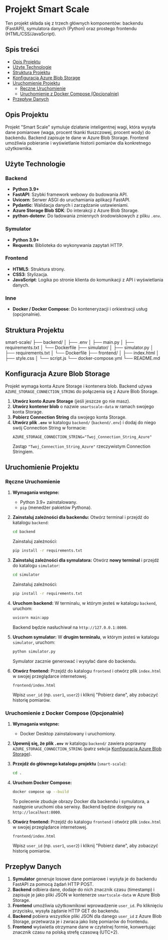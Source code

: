 # Projekt Smart Scale

Ten projekt składa się z trzech głównych komponentów: backendu (FastAPI), symulatora danych (Python) oraz prostego frontendu (HTML/CSS/JavaScript).

## Spis treści
- [Opis Projektu](#opis-projektu)
- [Użyte Technologie](#użyte-technologie)
- [Struktura Projektu](#struktura-projektu)
- [Konfiguracja Azure Blob Storage](#konfiguracja-azure-blob-storage)
- [Uruchomienie Projektu](#uruchomienie-projektu)
  - [Ręczne Uruchomienie](#ręczne-uruchomienie)
  - [Uruchomienie z Docker Compose (Opcjonalnie)](#uruchomienie-z-docker-compose-opcjonalnie)
- [Przepływ Danych](#przepływ-danych)

## Opis Projektu
Projekt "Smart Scale" symuluje działanie inteligentnej wagi, która wysyła dane pomiarowe (waga, procent tkanki tłuszczowej, procent wody) do backendu. Backend zapisuje te dane w Azure Blob Storage. Frontend umożliwia pobieranie i wyświetlanie historii pomiarów dla konkretnego użytkownika.

## Użyte Technologie

### Backend
- **Python 3.9+**
- **FastAPI**: Szybki framework webowy do budowania API.
- **Uvicorn**: Serwer ASGI do uruchamiania aplikacji FastAPI.
- **Pydantic**: Walidacja danych i zarządzanie ustawieniami.
- **Azure Storage Blob SDK**: Do interakcji z Azure Blob Storage.
- **python-dotenv**: Do ładowania zmiennych środowiskowych z pliku `.env`.

### Symulator
- **Python 3.9+**
- **Requests**: Biblioteka do wykonywania zapytań HTTP.

### Frontend
- **HTML5**: Struktura strony.
- **CSS3**: Stylizacja.
- **JavaScript**: Logika po stronie klienta do komunikacji z API i wyświetlania danych.

### Inne
- **Docker / Docker Compose**: Do konteneryzacji i orkiestracji usług (opcjonalnie).

## Struktura Projektu

smart-scale/
├── backend/
│   ├── .env
│   ├── main.py
│   ├── requirements.txt
│   └── Dockerfile
├── simulator/
│   ├── simulator.py
│   ├── requirements.txt
│   └── Dockerfile
├── frontend/
│   ├── index.html
│   ├── style.css
│   └── script.js
└── docker-compose.yml
└── README.md


## Konfiguracja Azure Blob Storage

Projekt wymaga konta Azure Storage i kontenera blob. Backend używa `AZURE_STORAGE_CONNECTION_STRING` do połączenia się z Azure Blob Storage.

1.  **Utwórz konto Azure Storage** (jeśli jeszcze go nie masz).
2.  **Utwórz kontener blob** o nazwie `smartscale-data` w ramach swojego konta Storage.
3.  **Pobierz Connection String** dla swojego konta Storage.
4.  **Utwórz plik `.env`** w katalogu `backend/` (`backend/.env`) i dodaj do niego swój Connection String w formacie:
    ```
    AZURE_STORAGE_CONNECTION_STRING="Twoj_Connection_String_Azure"
    ```
    Zastąp `"Twoj_Connection_String_Azure"` rzeczywistym Connection Stringiem.

## Uruchomienie Projektu

### Ręczne Uruchomienie

1.  **Wymagania wstępne:**
    - Python 3.9+ zainstalowany.
    - `pip` (menedżer pakietów Pythona).

2.  **Zainstaluj zależności dla backendu:**
    Otwórz terminal i przejdź do katalogu `backend`:
    ```bash
    cd backend
    ```
    Zainstaluj zależności:
    ```bash
    pip install -r requirements.txt
    ```

3.  **Zainstaluj zależności dla symulatora:**
    Otwórz **nowy terminal** i przejdź do katalogu `simulator`:
    ```bash
    cd simulator
    ```
    Zainstaluj zależności:
    ```bash
    pip install -r requirements.txt
    ```

4.  **Uruchom backend:**
    W terminalu, w którym jesteś w katalogu `backend`, uruchom:
    ```bash
    uvicorn main:app
    ```
    Backend będzie nasłuchiwał na `http://127.0.0.1:8000`.

5.  **Uruchom symulator:**
    W **drugim terminalu**, w którym jesteś w katalogu `simulator`, uruchom:
    ```bash
    python simulator.py
    ```
    Symulator zacznie generować i wysyłać dane do backendu.

6.  **Otwórz frontend:**
    Przejdź do katalogu `frontend` i otwórz plik `index.html` w swojej przeglądarce internetowej.
    ```
    frontend/index.html
    ```
    Wpisz `user_id` (np. `user1`, `user2`) i kliknij "Pobierz dane", aby zobaczyć historię pomiarów.

### Uruchomienie z Docker Compose (Opcjonalnie)

1.  **Wymagania wstępne:**
    - Docker Desktop zainstalowany i uruchomiony.

2.  **Upewnij się, że plik `.env`** w katalogu `backend/` zawiera poprawny `AZURE_STORAGE_CONNECTION_STRING` (patrz sekcja [Konfiguracja Azure Blob Storage](#konfiguracja-azure-blob-storage)).

3.  **Przejdź do głównego katalogu projektu** (`smart-scale`):
    ```bash
    cd .
    ```

4.  **Uruchom Docker Compose:**
    ```bash
    docker compose up --build
    ```
    To polecenie zbuduje obrazy Docker dla backendu i symulatora, a następnie uruchomi oba serwisy. Backend będzie dostępny na `http://localhost:8000`.

5.  **Otwórz frontend:**
    Przejdź do katalogu `frontend` i otwórz plik `index.html` w swojej przeglądarce internetowej.
    ```
    frontend/index.html
    ```
    Wpisz `user_id` (np. `user1`, `user2`) i kliknij "Pobierz dane", aby zobaczyć historię pomiarów.

## Przepływ Danych
1.  **Symulator** generuje losowe dane pomiarowe i wysyła je do backendu FastAPI za pomocą żądań HTTP POST.
2.  **Backend** odbiera dane, dodaje do nich znacznik czasu (timestamp) i zapisuje je jako pliki JSON w kontenerze `smartscale-data` w Azure Blob Storage.
3.  **Frontend** umożliwia użytkownikowi wprowadzenie `user_id`. Po kliknięciu przycisku, wysyła żądanie HTTP GET do backendu.
4.  **Backend** pobiera wszystkie pliki JSON dla danego `user_id` z Azure Blob Storage, przetwarza je i zwraca jako listę pomiarów do frontendu.
5.  **Frontend** wyświetla otrzymane dane w czytelnej formie, konwertując znacznik czasu na polską strefę czasową (UTC+2).